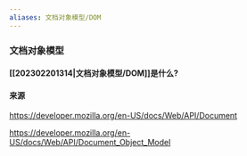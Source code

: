 ```yaml
---
aliases: 文档对象模型/DOM
---
```


### 文档对象模型

#### [[202302201314|文档对象模型/DOM]]是什么?











#### 来源

https://developer.mozilla.org/en-US/docs/Web/API/Document

https://developer.mozilla.org/en-US/docs/Web/API/Document_Object_Model